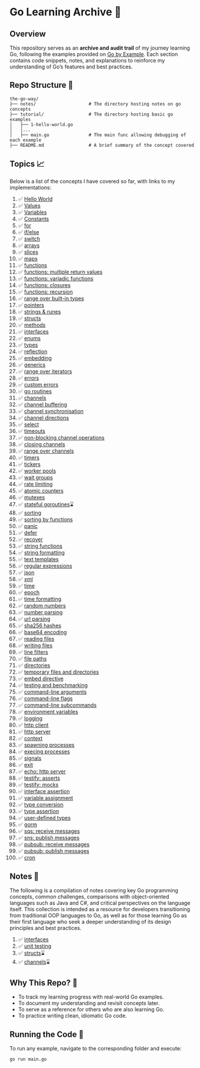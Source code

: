# Go Learning Archive 📜

## Overview

This repository serves as an **archive and audit trail** of my journey learning Go, following the examples provided on [Go by Example](https://gobyexample.com/). Each section contains code snippets, notes, and explanations to reinforce my understanding of Go’s features and best practices.

## Repo Structure 🌳

```
the-go-way/
├── notes/                    # The directory hosting notes on go concepts
├── tutorial/                 # The directory hosting basic go examples
│   ├── 1-hello-world.go
│   │...
│   ├── main.go               # The main func allowing debugging of each example
├── README.md                 # A brief summary of the concept covered
```

## Topics 📈

Below is a list of the concepts I have covered so far, with links to my implementations:

1. ✅ [Hello World](tutorial/01-hello-world.go/)
1. ✅ [Values](tutorial/02-values.go/)
1. ✅ [Variables](tutorial/03-variables.go/)
1. ✅ [Constants](tutorial/04-constants.go/)
1. ✅ [for](tutorial/05-for.go/)
1. ✅ [if/else](tutorial/06-if-else.go/)
1. ✅ [switch](tutorial/07-switch.go/)
1. ✅ [arrays](tutorial/08-arrays.go/)
1. ✅ [slices](tutorial/09-slices.go/)
1. ✅ [maps](tutorial/10-maps.go/)
1. ✅ [functions](tutorial/11-functions.go/)
1. ✅ [functions: multiple return values](tutorial/12-multiple-return-values.go/)
1. ✅ [functions: variadic functions](tutorial/13-variadic-functions.go/)
1. ✅ [functions: closures](tutorial/14-closures.go/)
1. ✅ [functions: recursion](tutorial/15-recursion.go/)
1. ✅ [range over built-in types](tutorial/16-range-over-built-in-types.go/)
1. ✅ [pointers](tutorial/17-pointers.go/)
1. ✅ [strings & runes](tutorial/18-strings-and-runes.go/)
1. ✅ [structs](tutorial/19-structs.go/)
1. ✅ [methods](tutorial/20-methods.go/)
1. ✅ [interfaces](tutorial/21-interfaces.go/)
1. ✅ [enums](tutorial/22-enums.go/)
1. ✅ [types](tutorial/23-types.go/)
1. ✅ [reflection](tutorial/24-reflection.go/)
1. ✅ [embedding](tutorial/25-embedding.go/)
1. ✅ [generics](tutorial/26-generics.go/)
1. ✅ [range over iterators](tutorial/27-range-over-iterators.go/)
1. ✅ [errors](tutorial/28-errors.go/)
1. ✅ [custom errors](tutorial/29-custom-errors.go/)
1. ✅ [go routines](tutorial/30-go-routines.go/)
1. ✅ [channels](tutorial/31-channels.go/)
1. ✅ [channel buffering](tutorial/32-channel-buffering.go/)
1. ✅ [channel synchronisation](tutorial/33-channel-synchronization.go/)
1. ✅ [channel directions](tutorial/34-channel-directions.go/)
1. ✅ [select](tutorial/35-select.go/)
1. ✅ [timeouts](tutorial/36-timeouts.go/)
1. ✅ [non-blocking channel operations](tutorial/37-non-blocking-channel-operations.go/)
1. ✅ [closing channels](tutorial/38-closing-channels.go/)
1. ✅ [range over channels](tutorial/39-range-over-channels.go/)
1. ✅ [timers](tutorial/40-timers.go/)
1. ✅ [tickers](tutorial/41-tickers.go/)
1. ✅ [worker pools](tutorial/42-worker-pools.go/)
1. ✅ [wait groups](tutorial/43-wait-groups.go/)
1. ✅ [rate limiting](tutorial/44-rate-limiting.go/)
1. ✅ [atomic counters](tutorial/45-atomic-counters.go/)
1. ✅ [mutexes](tutorial/46-mutexes.go/)
1. ✅ [stateful goroutines](tutorial/47-stateful-goroutines.go/)⌛
1. ✅ [sorting](tutorial/48-sorting.go/)
1. ✅ [sorting by functions](tutorial/49-sorting-by-functions.go/)
1. ✅ [panic](tutorial/50-panic.go/)
1. ✅ [defer](tutorial/51-defer.go/)
1. ✅ [recover](tutorial/52-recover.go/)
1. ✅ [string functions](tutorial/53-string-functions.go/)
1. ✅ [string formatting](tutorial/54-string-formatting.go/)
1. ✅ [text templates](tutorial/55-text-templates.go/)
1. ✅ [regular expressions](tutorial/56-regular-expressions.go/)
1. ✅ [json](tutorial/57-json.go/)
1. ✅ [xml](tutorial/58-xml.go/)
1. ✅ [time](tutorial/59-time.go/)
1. ✅ [epoch](tutorial/60-epoch.go/)
1. ✅ [time formatting](tutorial/61-time-formatting.go/)
1. ✅ [random numbers](tutorial/62-random-numbers.go/)
1. ✅ [number parsing](tutorial/63-number-parsing.go/)
1. ✅ [url parsing](tutorial/64-url-parsing.go/)
1. ✅ [sha256 hashes](tutorial/65-sha256-hashes.go/)
1. ✅ [base64 encoding](tutorial/66-base64-encoding.go/)
1. ✅ [reading files](tutorial/67-reading-files.go/)
1. ✅ [writing files](tutorial/68-writing-files.go/)
1. ✅ [line filters](tutorial/69-line-filters.go/)
1. ✅ [file paths](tutorial/70-file-paths.go/)
1. ✅ [directories](tutorial/71-directories.go/)
1. ✅ [temporary files and directories](tutorial/72-temporary-files-and-directories.go/)
1. ✅ [embed directive](tutorial/73-embed-directive.go/)
1. ✅ [testing and benchmarking](tutorial/74-testing-and-benchmarking_test.go/)
1. ✅ [command-line arguments](tutorial/75-command-line-arguments.go/)
1. ✅ [command-line flags](tutorial/76-command-line-flags.go/)
1. ✅ [command-line subcommands](tutorial/77-command-line-subcommands.go/)
1. ✅ [environment variables](tutorial/78-environment-variables.go/)
1. ✅ [logging](tutorial/79-logging.go/)
1. ✅ [http client](tutorial/80-http-client.go/)
1. ✅ [http server](tutorial/81-http-server.go/)
1. ✅ [context](tutorial/82-context.go/)
1. ✅ [spawning processes](tutorial/83-spawning-processes.go/)
1. ✅ [execing processes](tutorial/84-exec-processes.go/)
1. ✅ [signals](tutorial/85-signals.go/)
1. ✅ [exit](tutorial/86-exit.go/)
1. ✅ [echo: http server](tutorial/87-echo-http-server.go/)
1. ✅ [testify: asserts](tutorial/88-testify-asserts_test.go/)
1. ✅ [testify: mocks](tutorial/89-testify-mocks_test.go/)
1. ✅ [interface assertion](tutorial/90-interface-assertion.go/)
1. ✅ [variable assignment](tutorial/91-variable-assignment.go/)
1. ✅ [type conversion](tutorial/92-type-conversion.go/)
1. ✅ [type assertion](tutorial/93-type-assertion.go/)
1. ✅ [user-defined types](tutorial/94-user-defined-types.go/)
1. ✅ [gorm](tutorial/95-gorm.go/)
1. ✅ [sqs: receive messages](tutorial/96-sqs.go/)
1. ✅ [sns: publish messages](tutorial/97-sns.go/)
1. ✅ [pubsub: receive messages](tutorial/98-pubsub-receive.go/)
1. ✅ [pubsub: publish messages](tutorial/99-pubsub-publish.go/)
1. ✅ [cron](tutorial/100-cron.go/)

<!--
🔄 [More to Come]
_(The list will be updated as I progress.)_
-->

## Notes 📒

The following is a compilation of notes covering key Go programming concepts, common challenges, comparisons with object-oriented languages such as Java and C#, and critical perspectives on the language itself. This collection is intended as a resource for developers transitioning from traditional OOP languages to Go, as well as for those learning Go as their first language who seek a deeper understanding of its design principles and best practices.

1. ✅ [interfaces](notes/Interfaces.md/)
1. ✅ [unit testing](notes/Testing.md/)
1. ✅ [structs](notes/Structs.md/)⌛
1. ✅ [channels](notes/Channels.md/)⌛

## Why This Repo? 🤔

- To track my learning progress with real-world Go examples.
- To document my understanding and revisit concepts later.
- To serve as a reference for others who are also learning Go.
- To practice writing clean, idiomatic Go code.

## Running the Code 🏃

To run any example, navigate to the corresponding folder and execute:

```sh
go run main.go
```
